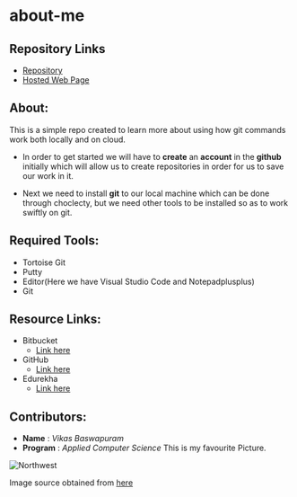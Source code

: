 # about-me

## Repository Links

* [Repository](https://github.com/Vikas2004/about-me)
* [Hosted Web Page]()

## About:
This is a simple repo created to learn more about using how git commands work both locally and on cloud.

* In order to get started we will have to **create** an **account** in the **github** initially which will allow us to create repositories in order for us to save our work in it.

* Next we need to install **git** to our local machine which can be done through choclecty, but we need other tools to be installed so as to work swiftly on git. 


## Required Tools:

* Tortoise Git
* Putty
* Editor(Here we have Visual Studio Code and Notepadplusplus)
* Git

## Resource Links:

* Bitbucket
  * [Link here](https://www.atlassian.com/git/tutorials/learn-git-with-bitbucket-cloud)
* GitHub
  * [Link here](https://help.github.com/en) 
* Edurekha
  * [Link here](https://www.edureka.co/blog/how-to-use-github/) 


## Contributors:

- **Name** : *Vikas Baswapuram*
- **Program** : *Applied Computer Science* 
This is my favourite Picture.

![Northwest](https://www.nwmissouri.edu/facts/image/admin-building.jpg)

Image source obtained from [here](https://www.google.com/url?sa=i&source=images&cd=&cad=rja&uact=8&ved=2ahUKEwja__G_kqznAhXvk60KHWAgCd4QjB16BAgBEAM&url=https%3A%2F%2Fwww.nwmissouri.edu%2Ffacts%2F&psig=AOvVaw0yyTqQMNE4nFozHrnfE2KS&ust=1580501876221283)


